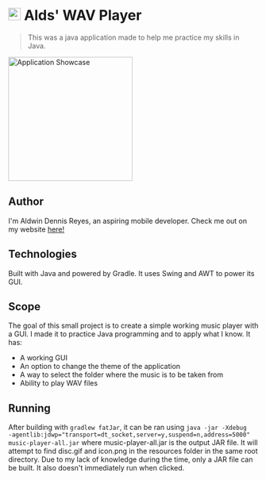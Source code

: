 # <img src="https://drive.google.com/uc?id=1HioQItuqx9IEasGNdwUvbAKpHDskZ7yp" height="25" /> Alds' WAV Player

> This was a java application made to help me practice my skills in Java.

<img src="https://drive.google.com/uc?id=16a0HX15Wl8ORsJk8QGWyHEP796fV7wIh" alt="Application Showcase" height="250" />

## Author

I'm Aldwin Dennis Reyes, an aspiring mobile developer. Check me out on my website [here!](https://aldwinny.github.io/)

## Technologies

Built with Java and powered by Gradle. It uses Swing and AWT to power its GUI.

## Scope

The goal of this small project is to create a simple working music player with a GUI. I made it to practice Java programming and to apply what I know. It has:

- A working GUI
- An option to change the theme of the application
- A way to select the folder where the music is to be taken from
- Ability to play WAV files

## Running

After building with <code>gradlew fatJar</code>, it can be ran using <code>java -jar -Xdebug -agentlib:jdwp="transport=dt_socket,server=y,suspend=n,address=5000" music-player-all.jar</code> where music-player-all.jar is the output JAR file. It will attempt to find disc.gif and icon.png in the resources folder in the same root directory. Due to my lack of knowledge during the time, only a JAR file can be built. It also doesn't immediately run when clicked.

